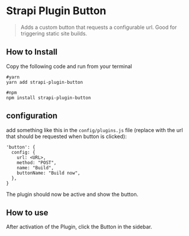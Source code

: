 # Strapi Plugin Button

> Adds a custom button that requests a configurable url. Good for triggering static site builds.

## How to Install

Copy the following code and run from your terminal

```
#yarn
yarn add strapi-plugin-button
```

```
#npm
npm install strapi-plugin-button
```

## configuration

add something like this in the `config/plugins.js` file (replace <URL> with the url that should be requested when button is clicked):

```
'button': {
  config: {
    url: <URL>,
    method: "POST",
    name: "Build",
    buttonName: "Build now",
  },
}
```

The plugin should now be active and show the button.

## How to use

After activation of the Plugin, click the Button in the sidebar.
